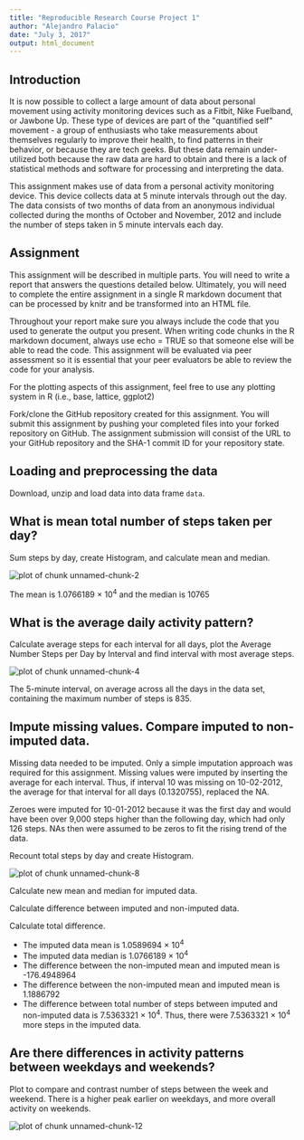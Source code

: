 ```yaml
---
title: "Reproducible Research Course Project 1"
author: "Alejandro Palacio"
date: "July 3, 2017"
output: html_document
---
```



  
## Introduction

It is now possible to collect a large amount of data about personal movement using activity monitoring devices such as a Fitbit, Nike Fuelband, or Jawbone Up. These type of devices are part of the "quantified self" movement - a group of enthusiasts who take measurements about themselves regularly to improve their health, to find patterns in their behavior, or because they are tech geeks. But these data remain under-utilized both because the raw data are hard to obtain and there is a lack of statistical methods and software for processing and interpreting the data.

This assignment makes use of data from a personal activity monitoring device. This device collects data at 5 minute intervals through out the day. The data consists of two months of data from an anonymous individual collected during the months of October and November, 2012 and include the number of steps taken in 5 minute intervals each day.

## Assignment

This assignment will be described in multiple parts. You will need to write a report that answers the questions detailed below. Ultimately, you will need to complete the entire assignment in a single R markdown document that can be processed by knitr and be transformed into an HTML file.

Throughout your report make sure you always include the code that you used to generate the output you present. When writing code chunks in the R markdown document, always use echo = TRUE so that someone else will be able to read the code. This assignment will be evaluated via peer assessment so it is essential that your peer evaluators be able to review the code for your analysis.

For the plotting aspects of this assignment, feel free to use any plotting system in R (i.e., base, lattice, ggplot2)

Fork/clone the GitHub repository created for this assignment. You will submit this assignment by pushing your completed files into your forked repository on GitHub. The assignment submission will consist of the URL to your GitHub repository and the SHA-1 commit ID for your repository state.

## Loading and preprocessing the data

Download, unzip and load data into data frame `data`.



## What is mean total number of steps taken per day?

Sum steps by day, create Histogram, and calculate mean and median.

![plot of chunk unnamed-chunk-2](figure/unnamed-chunk-2-1.png)



The mean is 1.0766189 &times; 10<sup>4</sup> and the median is 10765

## What is the average daily activity pattern?

Calculate average steps for each interval for all days, plot the Average Number Steps per Day by Interval and find interval with most average steps.

![plot of chunk unnamed-chunk-4](figure/unnamed-chunk-4-1.png)



The 5-minute interval, on average across all the days in the data set, containing the maximum number of steps is 835.

## Impute missing values. Compare imputed to non-imputed data.

Missing data needed to be imputed. Only a simple imputation approach was required for this assignment. Missing values were imputed by inserting the average for each interval. Thus, if interval 10 was missing on 10-02-2012, the average for that interval for all days (0.1320755), replaced the NA.



Zeroes were imputed for 10-01-2012 because it was the first day and would have been over 9,000 steps higher than the following day, which had only 126 steps. NAs then were assumed to be zeros to fit the rising trend of the data.



Recount total steps by day and create Histogram.

![plot of chunk unnamed-chunk-8](figure/unnamed-chunk-8-1.png)

Calculate new mean and median for imputed data.



Calculate difference between imputed and non-imputed data.



Calculate total difference.


* The imputed data mean is 1.0589694 &times; 10<sup>4</sup>
* The imputed data median is 1.0766189 &times; 10<sup>4</sup>
* The difference between the non-imputed mean and imputed mean is -176.4948964
* The difference between the non-imputed mean and imputed mean is 1.1886792
* The difference between total number of steps between imputed and non-imputed data is 7.5363321 &times; 10<sup>4</sup>. Thus, there were 7.5363321 &times; 10<sup>4</sup> more steps in the imputed data.

## Are there differences in activity patterns between weekdays and weekends?


Plot to compare and contrast number of steps between the week and weekend. There is a higher peak earlier on weekdays, and more overall activity on weekends.

![plot of chunk unnamed-chunk-12](figure/unnamed-chunk-12-1.png)

